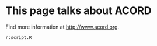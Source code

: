 This page talks about ACORD
===========================

Find more information at http://www.acord.org.

```r:script.R```